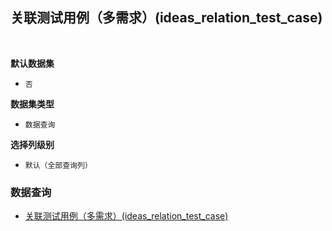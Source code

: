 ## 关联测试用例（多需求）(ideas_relation_test_case) <!-- {docsify-ignore-all} -->



<br>
<p class="panel-title"><b>默认数据集</b></p>

* `否`

<p class="panel-title"><b>数据集类型</b></p>

* `数据查询`

<p class="panel-title"><b>选择列级别</b></p>

* `默认（全部查询列）`




### 数据查询
  * [关联测试用例（多需求）(ideas_relation_test_case)](module/TestMgmt/test_case/query/ideas_relation_test_case)
